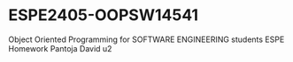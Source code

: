 # ESPE2405-OOPSW14541
Object Oriented Programming for SOFTWARE ENGINEERING students ESPE
Homework Pantoja David u2